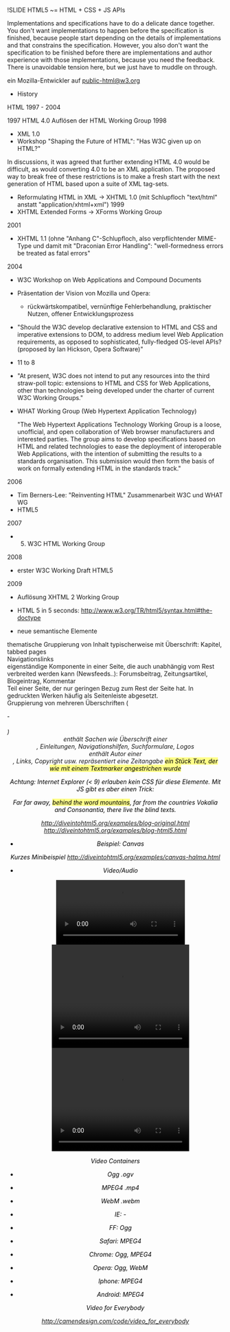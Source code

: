 !SLIDE
HTML5 ~= HTML  + CSS  + JS APIs


Implementations and specifications have to do a delicate dance together. You
don't want implementations to happen before the specification is finished,
because people start depending on the details of implementations and that
constrains the specification. However, you also don't want the specification to
be finished before there are implementations and author experience with those
implementations, because you need the feedback. There is unavoidable tension
here, but we just have to muddle on through.

ein Mozilla-Entwickler auf public-html@w3.org

* History

HTML 1997 - 2004

1997
  HTML 4.0
  Auflösen der HTML Working Group
1998
  - XML 1.0
  - Workshop "Shaping the Future of HTML": "Has W3C given up on HTML?"

  In discussions, it was agreed that further extending HTML 4.0 would be
  difficult, as would converting 4.0 to be an XML application. The proposed way
  to break free of these restrictions is to make a fresh start with the next
  generation of HTML based upon a suite of XML tag-sets.

  - Reformulating HTML in XML → XHTML 1.0 (mit Schlupfloch "text/html" anstatt "application/xhtml+xml")
1999
  - XHTML Extended Forms → XForms Working Group

2001
  - XHTML 1.1 (ohne "Anhang C"-Schlupfloch, also verpflichtender MIME-Type und damit mit "Draconian Error Handling":
    "well-formedness errors be treated as fatal errors"

2004
  - W3C Workshop on Web Applications and Compound Documents
  - Präsentation der Vision von Mozilla und Opera:
    - rückwärtskompatibel, vernünftige Fehlerbehandlung, praktischer Nutzen, offener Entwicklungsprozess
  - "Should the W3C develop declarative extension to HTML and CSS and imperative
     extensions to DOM, to address medium level Web Application requirements, as
     opposed to sophisticated, fully-fledged OS-level APIs? (proposed by Ian
     Hickson, Opera Software)"
  - 11 to 8
  - "At present, W3C does not intend to put any resources into the third
     straw-poll topic: extensions to HTML and CSS for Web Applications, other
     than technologies being developed under the charter of current W3C Working
     Groups."
  - WHAT Working Group (Web Hypertext Application Technology)

    "The Web Hypertext Applications Technology Working Group is a loose,
    unofficial, and open collaboration of Web browser manufacturers and
    interested parties. The group aims to develop specifications based on HTML
    and related technologies to ease the deployment of interoperable Web
    Applications, with the intention of submitting the results to a standards
    organisation. This submission would then form the basis of work on formally
    extending HTML in the standards track."

2006
  - Tim Berners-Lee: "Reinventing HTML" Zusammenarbeit W3C und WHAT WG
  - HTML5

2007
  - 5. W3C HTML Working Group

2008
  - erster W3C Working Draft HTML5

2009
  - Auflösung XHTML 2 Working Group





* HTML 5 in 5 seconds:
http://www.w3.org/TR/html5/syntax.html#the-doctype

  <!DOCTYPE html>


* neue semantische Elemente

<section> thematische Gruppierung von Inhalt typischerweise mit Überschrift: Kapitel, tabbed pages
<nav> Navigationslinks
<article> eigenständige Komponente in einer Seite, die auch unabhängig vom Rest verbreited werden kann (Newsfeeds..): Forumsbeitrag, Zeitungsartikel, Blogeintrag, Kommentar
<aside> Teil einer Seite, der nur geringen Bezug zum Rest der Seite hat. In gedruckten Werken häufig als Seitenleiste abgesetzt.
<hgroup> Gruppierung von mehreren Überschriften (<h1>-<h6>)
<header> enthält Sachen wie Überschrift einer <section>, Einleitungen, Navigationshilfen, Suchformulare, Logos
<footer> enthält Autor einer <section>, Links, Copyright usw.
<time> repräsentiert eine Zeitangabe
<mark> ein Stück Text, der wie mit einem Textmarker angestrichen wurde

Achtung: Internet Explorer (< 9) erlauben kein CSS für diese Elemente. Mit JS gibt es aber einen Trick:

<style> mark { background: #ffff88; } </style>
<script>document.createElement("mark");</script>
<p>
  Far far away, <mark>behind the word mountains</mark>, far from the countries
  Vokalia and Consonantia, there live the blind texts.
</p>


http://diveintohtml5.org/examples/blog-original.html
http://diveintohtml5.org/examples/blog-html5.html


* Beispiel: Canvas
<canvas id="canvas" width="400" height="400"></canvas>
<script>
  var canvasContext = document.getElementById("canvas").getContext("2d");
  canvasContext.fillStyle = 'orange';
  canvasContext.fillRect(10, 10, 200, 200);

  canvasContext.fillStyle = "rgba(0, 127, 127, 0.5)";

  canvasContext.beginPath();
  canvasContext.arc(200, 200, 150, 0, Math.PI * 2, true);
  canvasContext.closePath();
  canvasContext.fill();
</script>

Kurzes Minibeispiel
http://diveintohtml5.org/examples/canvas-halma.html

* Video/Audio

  <video src="pr6.webm"></video>
  <video src="pr6.webm" width="320" height="240"></video>
  <video src="pr6.webm" width="320" height="240" controls></video>

Video Containers
  - Ogg .ogv
  - MPEG4  .mp4
  - WebM .webm

  - IE: -
  - FF: Ogg
  - Safari: MPEG4
  - Chrome: Ogg, MPEG4
  - Opera: Ogg, WebM
  - Iphone: MPEG4
  - Android: MPEG4

Video for Everybody

http://camendesign.com/code/video_for_everybody

<audio>




* Geolocation (Geolocation Working Group)
http://www.w3.org/TR/geolocation-API/

your IP address,
your wireless network connection,
which cell tower your phone is talking to,
or dedicated GPS hardware

FF 3.5, Safari 5, Chrome 5, Opera 10.60

function supports_geolocation() {
  return !!navigator.geolocation;
}

function showMap(position) {
  // Show a map centered at (position.coords.latitude, position.coords.longitude).
}

// One-shot position request.
navigator.geolocation.getCurrentPosition(showMap);

http://diveintohtml5.org/detect.html#geolocation

coords.latitude
coords.longitude
coords.altitude
coords.accuracy
coords.heading
coords.speed



* "local storage"


Cookies werden mit jedem Request unverschlüsselt versendet und sind höchstens 4Kb groß.

* mehr Platz
* im Browser, nicht im Request
* persistent

IE 8, FF 3.5, Safari 4, Chrome 4, Opera 10.50

function supports_html5_storage() {
  return ('localStorage' in window) && window['localStorage'] !== null;
}

localStorage.getItem("foo")
localStorage["foo"]

localStorage.setItem("bar", baz)
localStorage["bar"] = baz


* "offline web applications"

FF, Safari, Chrome, Opera

<!DOCTYPE html>
<html lang="en" manifest="halma.manifest">

CACHE MANIFEST
halma.html
../halma-localstorage.js

text/cache-manifest .manifest

* Forms

Neue Input-Types:

search, tel, url,
email, datetime, date,
month, week, time,
datetime-local, number,
range, color, usw.

Neue Input-Attribute:

autofocus, placeholder, max, min, required, usw.

* Drag and drop
http://www.w3.org/TR/html5/editing.html#dnd


* Cross-document messaging http://dev.w3.org/html5/postmsg/
* WebSocket http://www.w3.org/TR/websockets/

* Workers
Web Workers http://www.w3.org/TR/workers/

